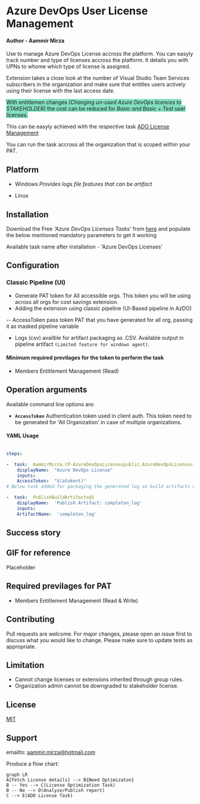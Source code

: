 #  Azure DevOps User License Management



####  Author - Aammir Mirza



Use to manage Azure DevOps License accross the platform. You can easyly track number and type of licenses accross the platform. It details you with UPNs to whome which type of license is assigned.



Extension takes a close look at the number of Visual Studio Team Services subscribers in the organization and make sure that entitles users actively using their license with the last access date.



<span  style="background-color: #83DFBE">With entitlemen changes _(Changing un-used Azure DevOps licences to STAKEHOLDER)_ the cost can be reduced for _Basic and Basic + Test_ user licenses.



This can be easyly achieved with the respective task [ADO License Management](https://marketplace.visualstudio.com/items?itemName=AammirMirza.CP-ADOLicenseManagementpublic)



You can run the task accross all the organization that is scoped within your PAT.</span>



##  Platform



* Windows *Provides logs file features that can be artifact*

* Linux



##  Installation



Download the Free _'Azure DevOps Licenses Tasks'_ from [here](https://marketplace.visualstudio.com/items?itemName=AammirMirza.CP-AzureDevOpsLicenses) and populate the below mentioned mandatory parameters to get it working

Available task name after installation - 'Azure DevOps Licenses'



##  Configuration



###  Classic Pipeline (UI)



* Generate PAT token for All accessible orgs. This token you will be using across all orgs for cost savings extension.
* Adding the extension using classic pipeline (UI-Based pipeline in AzDO)

-- AccessToken pass token PAT that you have generated for all org, passing it as masked pipeline variable

* Logs (csv) availble for artifact packaging as .CSV. Available output in pipeline artifact `(Limited feature for windows agent)`.

####  Minimum required previlages for the token to perform the task

* Members Entitlement Management (Read)

##  Operation arguments

Available command line options are:

*  **`AccessToken`** Authentication token used in client auth. This token need to be generated for 'All Organization' in case of multiple organizations.
####  YAML Usage

```yaml

steps:

-  task:  AammirMirza.CP-AzureDevOpsLicensespublic.AzureDevOpsLicenses-Task.AzureDevOpsLicenses@1
	displayName:  "Azure DevOps License"
	inputs:
	AccessToken:  "$(atokent)"
# Below task added for packaging the generated log as build artifacts ONLY FOR WINDOWS BUILD AGENT

-  task:  PublishBuildArtifacts@1
	displayName:  'Publish Artifact: completon_log'
	inputs:
	ArtifactName:  'completon_log'
```

##  Success story


##  GIF for reference
Placeholder

##  Required previlages for PAT
* Members Entitlement Management (Read & Write)

##  Contributing

Pull requests are welcome. For major changes, please open an issue first to discuss what you would like to change.
Please make sure to update tests as appropriate.

##  Limitation

* Cannot change licenses or extensions inherited through group rules.
* Organization admin cannot be downgraded to stakeholder license.

##  License
[MIT](https://choosealicense.com/licenses/mit/)


##  Support

emailto: aammir.mirza@hotmail.com

Produce a flow chart:
```mermaid
graph LR
A[Fetch License details] --> B{Need Optimizaton}
B -- Yes --> C(License Optimization Task)
B -- No --> D(Analyze/Publish report)
C --> E(ADO License Task)
```
